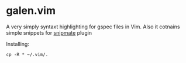 # galen.vim

A very simply syntaxt highlighting for gspec files in Vim.
Also it cotnains simple snippets for [snipmate](https://github.com/msanders/snipmate.vim) plugin

Installing:

```
cp -R * ~/.vim/.
```
